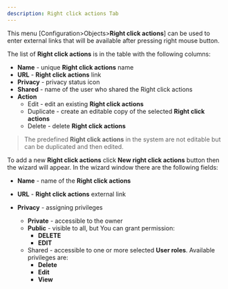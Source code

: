 ```yaml
---
description: Right click actions Tab
---
```


This menu [Configuration>Objects>**Right click actions**] can be used to enter external links that will be available after pressing right mouse button.

The list of **Right click actions** is in the table with the following columns:

- **Name** - unique **Right click actions** name
- **URL** - **Right click actions** link 
- **Privacy** - privacy status icon
- **Shared** - name of the user who shared the Right click actions
- **Action**
  - Edit - edit an existing  **Right click actions**
  - Duplicate - create an editable copy of the selected  **Right click actions**
  - Delete - delete   **Right click actions**



> The predefined  **Right click actions** in the system are not editable but can be duplicated and then edited.



To add a new  **Right click actions** click **New right click actions** button then the wizard will appear. In the wizard window there are the following fields:

- **Name** - name of the  **Right click actions**
- **URL** -  **Right click actions** external link

- **Privacy** - assigning privileges 
  - **Private** - accessible to the owner
  - **Public** - visible to all, but You can grant permission:
    - **DELETE**
    - **EDIT**
  - Shared - accessible to one or more selected **User roles**. Available privileges are:
    - **Delete**
    - **Edit**
    - **View**
